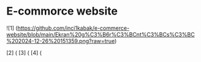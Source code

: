 # E-commorce website

![1] (https://github.com/inci1kabak/e-commerce-website/blob/main/Ekran%20g%C3%B6r%C3%BCnt%C3%BCs%C3%BC%202024-12-26%20151359.png?raw=true)

[2] (
[3] (
[4] (

